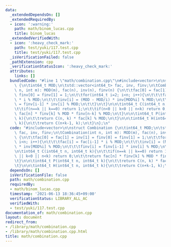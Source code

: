 ```yaml
---
data:
  _extendedDependsOn: []
  _extendedRequiredBy:
  - icon: ':warning:'
    path: math/binom_lucas.cpp
    title: binom_lucas
  _extendedVerifiedWith:
  - icon: ':heavy_check_mark:'
    path: test/yuki/117.test.cpp
    title: test/yuki/117.test.cpp
  _isVerificationFailed: false
  _pathExtension: cpp
  _verificationStatusIcon: ':heavy_check_mark:'
  attributes:
    links: []
  bundledCode: "#line 1 \"math/combination.cpp\"\n#include<vector>\n\nstruct Combination\
    \ {\n\tint64_t MOD;\n\tstd::vector<int64_t> fac, inv, finv;\n\tCombination(int\
    \ n, int m): MOD(m), fac(n), inv(n), finv(n) {\n\t\tfac[0] = fac[1] = inv[1] =\
    \ finv[0] = finv[1] = 1;\n\t\tfor(int64_t i=2; i<n; i++){\n\t\t\tfac[i] = fac[i-1]\
    \ * i % MOD;\n\t\t\tinv[i] = (MOD - MOD/i) * inv[MOD%i] % MOD;\n\t\t\tfinv[i]\
    \ = finv[i-1] * inv[i] % MOD;\n\t\t}\n\t}\n\n\tint64_t C(int64_t n, int64_t k){\n\
    \t\tif(n==k || k==0) return 1;\n\t\tif(n<0 || k<0 || n<k) return 0;\n\t\treturn\
    \ fac[n] * finv[k] % MOD * finv[n-k] % MOD;\n\t}\n\n\tint64_t P(int64_t n, int64_t\
    \ k){\n\t\treturn C(n, k) * fac[k] % MOD;\n\t}\n\n\tint64_t H(int64_t n, int64_t\
    \ k){\n\t\treturn C(n+k-1, k);\n\t}\n};\n"
  code: "#include<vector>\n\nstruct Combination {\n\tint64_t MOD;\n\tstd::vector<int64_t>\
    \ fac, inv, finv;\n\tCombination(int n, int m): MOD(m), fac(n), inv(n), finv(n)\
    \ {\n\t\tfac[0] = fac[1] = inv[1] = finv[0] = finv[1] = 1;\n\t\tfor(int64_t i=2;\
    \ i<n; i++){\n\t\t\tfac[i] = fac[i-1] * i % MOD;\n\t\t\tinv[i] = (MOD - MOD/i)\
    \ * inv[MOD%i] % MOD;\n\t\t\tfinv[i] = finv[i-1] * inv[i] % MOD;\n\t\t}\n\t}\n\
    \n\tint64_t C(int64_t n, int64_t k){\n\t\tif(n==k || k==0) return 1;\n\t\tif(n<0\
    \ || k<0 || n<k) return 0;\n\t\treturn fac[n] * finv[k] % MOD * finv[n-k] % MOD;\n\
    \t}\n\n\tint64_t P(int64_t n, int64_t k){\n\t\treturn C(n, k) * fac[k] % MOD;\n\
    \t}\n\n\tint64_t H(int64_t n, int64_t k){\n\t\treturn C(n+k-1, k);\n\t}\n};\n"
  dependsOn: []
  isVerificationFile: false
  path: math/combination.cpp
  requiredBy:
  - math/binom_lucas.cpp
  timestamp: '2021-06-13 18:36:45+09:00'
  verificationStatus: LIBRARY_ALL_AC
  verifiedWith:
  - test/yuki/117.test.cpp
documentation_of: math/combination.cpp
layout: document
redirect_from:
- /library/math/combination.cpp
- /library/math/combination.cpp.html
title: math/combination.cpp
---
```

